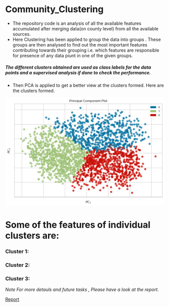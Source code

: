 # Community_Clustering

* The repository code is an analysis of all the available features accumulated after merging data(on county level) from all the available sources.
* Here Clustering has been applied to group the data into groups . These groups are then analysed to find out the most important features contributing towards their grouping  i.e. which features are responsible for presence of any data piunt in one of the given groups.

##### The different clusters obtained are used as class labels for the data points and a supervised analysis if done to check the performance. 

* Then PCA is applied to get a better view at the clusters formed. Here are the clusters formed.

![Clusters](https://github.com/community-insight-impact/community_clustering/blob/main/Clustering%20Notebooks/Combined_Scores/pca.png?raw=true)

# Some of the features of individual clusters are:

### Cluster 1: 

### Cluster 2: 

### Cluster 3: 



*Note For more detauls and future tasks , Please have a look at the report.*

[Report](https://docs.google.com/document/d/1-B7UhoqtiWot8Nsn-yXmEL4q5ZBQ3GhHWzt29ip_hM0/edit?usp=sharing)
